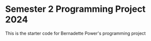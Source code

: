 # Semester 2 Programming Project 2024

This is the starter code for Bernadette Power's programming project
